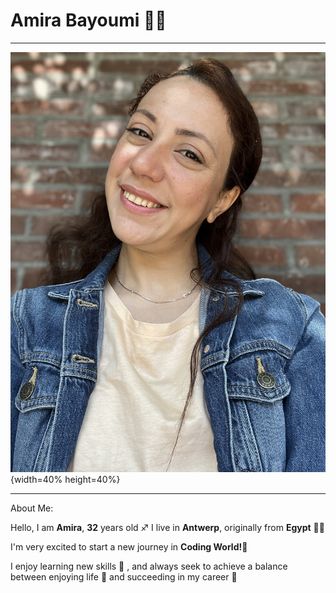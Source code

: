# Amira Bayoumi 👩‍💻

---

![Amiraimage](img/img-amira.JPG){width=40% height=40%}

---

About Me:

Hello, I am **Amira**, **32** years old :sagittarius:
 I live in **Antwerp**, originally from **Egypt** :camel::camel:

I'm very excited to start a new journey in **Coding World!**:milky_way:

I enjoy learning new skills :telescope: , and always seek to achieve a balance
between enjoying life  :dancer:  and succeeding in my career  :dart:
